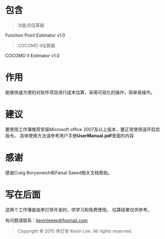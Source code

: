 # 包含

> 功能点估算器

Function Point Estimator v1.0

> COCOMO II估算器

COCOMO II Estimator v1.0

# 作用
能够快速方便的对软件项目进行成本估算，采用可视化的操作，简单易操作。

# 建议

要使用工作簿推荐安装Microsoft office 2007及以上版本，要正常使用请开启宏指令。
具体使用方法请参考用户手册**UserManual.pdf**里面的内容

# 感谢

感谢Craig Borysowich和Faisal Saeed相关文档帮助。

# 写在后面

这两个工作簿是由李灯举开发的，供学习和免费使用。
估算结果仅供参考。

有问题请联系：kevinleeex@foxmail.com

> Copyright © 2015 李灯举 Kevin Lee. All rights reserved.
